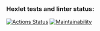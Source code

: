 ### Hexlet tests and linter status:
[![Actions Status](https://github.com/Omny/frontend-project-11/workflows/hexlet-check/badge.svg)](https://github.com/Omny/frontend-project-11/actions)
[![Maintainability](https://api.codeclimate.com/v1/badges/df3e599a5d0cc19a8c87/maintainability)](https://codeclimate.com/github/Omny/frontend-project-11/maintainability)